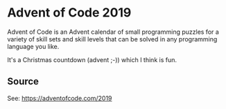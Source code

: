 # Advent of Code 2019
Advent of Code is an Advent calendar of small programming puzzles for a variety of skill sets and skill levels that can be solved in any programming language you like.

It's a Christmas countdown (advent ;-)) which I think is fun.

## Source
See: https://adventofcode.com/2019